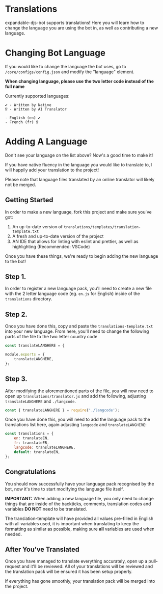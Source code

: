 # Translations
expandable-djs-bot supports translations! Here you will learn how to change the language you are using the bot in, as well as contributing a new language.

# Changing Bot Language

If you would like to change the language the bot uses, go to `/core/configs/config.json` and modify the "language" element.

**When changing language, please use the two letter code instead of the full name**

Currently supported languages: 

```
✔ - Written by Native
⁉ - Written by AI Translator 

- English (en) ✔
- French (fr) ⁉
```

# Adding A Language
Don't see your language on the list above? Now's a good time to make it!

If you have native fluency in the language you would like to translate to, I will happily add your translation to the project!

Please note that language files translated by an online translator will likely not be merged.

## Getting Started
In order to make a new language, fork this project and make sure you've got:

  1. An up-to-date version of `translations/templates/translation-template.txt`
  2. A fresh and up-to-date version of the project
  3. AN IDE that allows for linting with eslint and prettier, as well as highlighting (Recommended: VSCode)

Once you have these things, we're ready to begin adding the new language to the bot! 

## **Step 1.**
 In order to register a new language pack, you'll need to create a new file with the 2 letter language code (eg. `en.js` for English) inside of the `translations` directory.

## **Step 2.** 
Once you have done this, copy and paste the `translations-template.txt` into your new language. From here, you'll need to change the following parts of the file to the two letter country code

```javascript
const translateLANGHERE = {
```
```javascript
module.exports = {
    translateLANGHERE,
};
```

## **Step 3.**
After modifying the aforementioned parts of the file, you will now need to open up `translations/translator.js` and add the following, adjusting `translateLANGHERE` and `./langcode`.

```javascript
const { translateLANGHERE } = require('./langcode');
```

Once you have done this, you will need to add the language pack to the translations list here, again adjusting `langcode` and `translateLANGHERE`:

```javascript
const translations = {
    en: translateEN,
    fr: translateFR,
    langcode: translateLANGHERE,
    default: translateEN,
};
```

## **Congratulations**

You should now successfully have your language pack recognised by the bot, now it's time to start modifying the language file itself.

**IMPORTANT:** When adding a new language file, you only need to change things that are inside of the backticks, comments, translation codes and variables **DO NOT** need to be translated.

The translation-template will have provided all values pre-filled in English with all variables used, it is important when translating to keep the formatting as similar as possible, making sure **all** variables are used when needed.

## **After You've Translated**

Once you have managed to translate everything accurately, open up a pull-request and it'll be reviewed. All of your translations will be reviewed and the translation pack will be ensured it has been setup properly.

If everything has gone smoothly, your translation pack will be merged into the project.

